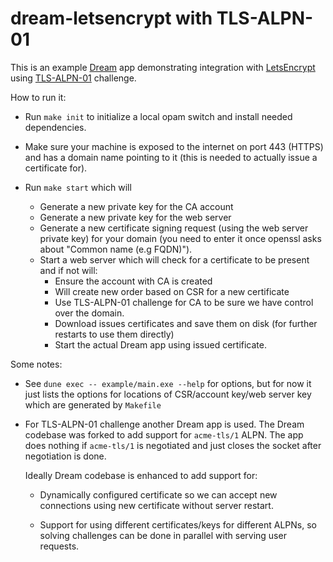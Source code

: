 # dream-letsencrypt with TLS-ALPN-01

This is an example [Dream][] app demonstrating integration with [LetsEncrypt]
using [TLS-ALPN-01] challenge.

How to run it:

- Run `make init` to initialize a local opam switch and install needed
  dependencies.

- Make sure your machine is exposed to the internet on port 443 (HTTPS) and has
  a domain name pointing to it (this is needed to actually issue a certificate
  for).

- Run `make start` which will
  - Generate a new private key for the CA account
  - Generate a new private key for the web server
  - Generate a new certificate signing request (using the web server private
    key) for your domain (you need to enter it once openssl asks about "Common
    name (e.g FQDN)").
  - Start a web server which will check for a certificate to be present and if
    not will:
    - Ensure the account with CA is created
    - Will create new order based on CSR for a new certificate
    - Use TLS-ALPN-01 challenge for CA to be sure we have control over the
      domain.
    - Download issues certificates and save them on disk (for further restarts
      to use them directly)
    - Start the actual Dream app using issued certificate.

Some notes:

- See `dune exec -- example/main.exe --help` for options, but for now it just
  lists the options for locations of CSR/account key/web server key which are
  generated by `Makefile`

- For TLS-ALPN-01 challenge another Dream app is used. The Dream codebase was
  forked to add support for `acme-tls/1` ALPN. The app does nothing if
  `acme-tls/1` is negotiated and just closes the socket after negotiation is
  done.

  Ideally Dream codebase is enhanced to add support for:

  - Dynamically configured certificate so we can accept new connections using
    new certificate without server restart.

  - Support for using different certificates/keys for different ALPNs, so
    solving challenges can be done in parallel with serving user requests.

[Dream]: https://aantron.github.io/dream/
[LetsEncrypt]: https://letsencrypt.org/
[TLS-ALPN-01]: https://datatracker.ietf.org/doc/html/rfc8737
